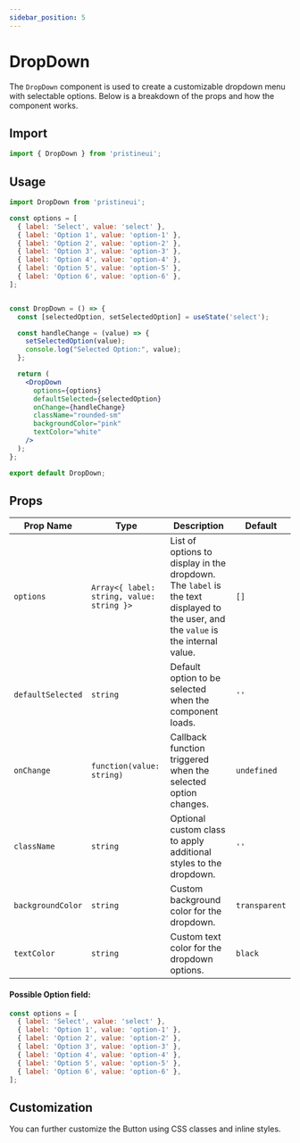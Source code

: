 ```yaml
---
sidebar_position: 5
---
```


# DropDown

The `DropDown` component is used to create a customizable dropdown menu with selectable options. Below is a breakdown of the props and how the component works.

## Import 
```jsx
import { DropDown } from 'pristineui';
```

## Usage

```jsx title="/src/components/DropDown.jsx"
import DropDown from 'pristineui';

const options = [
  { label: 'Select', value: 'select' },
  { label: 'Option 1', value: 'option-1' },
  { label: 'Option 2', value: 'option-2' },
  { label: 'Option 3', value: 'option-3' },
  { label: 'Option 4', value: 'option-4' },
  { label: 'Option 5', value: 'option-5' },
  { label: 'Option 6', value: 'option-6' },
];


const DropDown = () => {
  const [selectedOption, setSelectedOption] = useState('select');

  const handleChange = (value) => {
    setSelectedOption(value);
    console.log("Selected Option:", value);
  };

  return (
    <DropDown
      options={options}
      defaultSelected={selectedOption}
      onChange={handleChange}
      className="rounded-sm"
      backgroundColor="pink"
      textColor="white"
    />
  );
};

export default DropDown;
```

## Props

| Prop Name         | Type                                    | Description                                                                 | Default        |
| ----------------- | --------------------------------------- | --------------------------------------------------------------------------- | -------------- |
| `options`         | `Array<{ label: string, value: string }>` | List of options to display in the dropdown. The `label` is the text displayed to the user, and the `value` is the internal value. | `[]`           |
| `defaultSelected`  | `string`                               | Default option to be selected when the component loads.                      | `''`           |
| `onChange`        | `function(value: string)`               | Callback function triggered when the selected option changes.                | `undefined`    |
| `className`       | `string`                               | Optional custom class to apply additional styles to the dropdown.            | `''`           |
| `backgroundColor` | `string`                               | Custom background color for the dropdown.                                    | `transparent`  |
| `textColor`       | `string`                               | Custom text color for the dropdown options.                                  | `black`        |


#### Possible Option field:
```jsx
const options = [
  { label: 'Select', value: 'select' },
  { label: 'Option 1', value: 'option-1' },
  { label: 'Option 2', value: 'option-2' },
  { label: 'Option 3', value: 'option-3' },
  { label: 'Option 4', value: 'option-4' },
  { label: 'Option 5', value: 'option-5' },
  { label: 'Option 6', value: 'option-6' },
];
```


## Customization

You can further customize the Button using CSS classes and inline styles.